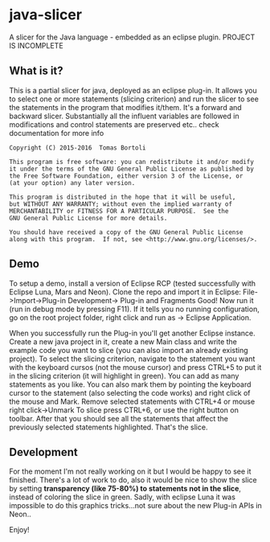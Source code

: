 # java-slicer
A slicer for the Java language - embedded as an eclipse plugin. PROJECT IS INCOMPLETE

## What is it?
This is a partial slicer for java, deployed as an eclipse plug-in.
It allows you to select one or more statements (slicing criterion) and run the slicer to see the statements in the program that modifies it/them.
It's a forward and backward slicer. Substantially all the influent variables are followed in modifications and control statements are preserved etc.. check documentation for more info

    Copyright (C) 2015-2016  Tomas Bortoli

    This program is free software: you can redistribute it and/or modify
    it under the terms of the GNU General Public License as published by
    the Free Software Foundation, either version 3 of the License, or
    (at your option) any later version.

    This program is distributed in the hope that it will be useful,
    but WITHOUT ANY WARRANTY; without even the implied warranty of
    MERCHANTABILITY or FITNESS FOR A PARTICULAR PURPOSE.  See the
    GNU General Public License for more details.

    You should have received a copy of the GNU General Public License
    along with this program.  If not, see <http://www.gnu.org/licenses/>.

## Demo
To setup a demo, install a version of Eclipse RCP (tested successfully with Eclipse Luna, Mars and Neon).
Clone the repo and import it in Eclipse: File->Import->Plug-in Development-> Plug-in and Fragments
Good! Now run it (run in debug mode by pressing F11). If it tells you no running configuration, go on the root project folder, right click and run as -> Eclipse Application. 

When you successfully run the Plug-in you'll get another Eclipse instance. Create a new java project in it, create a new Main class and write the example code you want to slice (you can also import an already existing project).
To select the slicing criterion, navigate to the statement you want with the keyboard cursos (not the mouse cursor) and press CTRL+5 to put it in the slicing criterion (it will highlight in green). You can add as many statements as you like.
You can also mark them by pointing the keyboard cursor to the statement (also selecting the code works) and right click of the mouse and Mark. Remove selected statements with CTRL+4 or mouse right click->Unmark
To slice press CTRL+6, or use the right button on toolbar. After that you should see all the statements that affect the previously selected statements highlighted. That's the slice.

## Development
For the moment I'm not really working on it but I would be happy to see it finished.
There's a lot of work to do, also it would be nice to show the slice by setting **transparency (like 75-80%) to statements not in the slice**, instead of coloring the slice in green. Sadly, with eclipse Luna it was impossible to do this graphics tricks...not sure about the new Plug-in APIs in Neon..




Enjoy!
